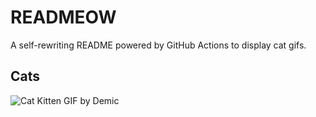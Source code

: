 # READMEOW

A self-rewriting README powered by GitHub Actions to display cat gifs.

## Cats

![Cat Kitten GIF by Demic](https://media0.giphy.com/media/3oriO0OEd9QIDdllqo/200.gif?cid=9acd02da999jn2zfrnb83ozfkgjgxfhedtsxp6bpbi7fwv9l&ep=v1_gifs_search&rid=200.gif&ct=g)
